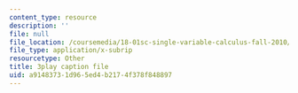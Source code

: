 ```yaml
---
content_type: resource
description: ''
file: null
file_location: /coursemedia/18-01sc-single-variable-calculus-fall-2010/a91483731d965ed4b2174f378f848897_Pd2xP5zDsRw.vtt
file_type: application/x-subrip
resourcetype: Other
title: 3play caption file
uid: a9148373-1d96-5ed4-b217-4f378f848897
---
```

